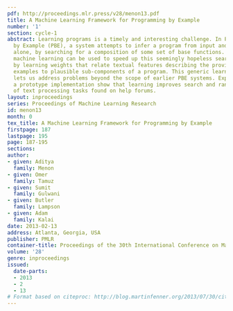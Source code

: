 ```yaml
---
pdf: http://proceedings.mlr.press/v28/menon13.pdf
title: A Machine Learning Framework for Programming by Example
number: '1'
section: cycle-1
abstract: Learning programs is a timely and interesting challenge. In Programming
  by Example (PBE), a system attempts to infer a program from input and output examples
  alone, by searching for a composition of some set of base functions. We show how
  machine learning can be used to speed up this seemingly hopeless search problem,
  by learning weights that relate textual features describing the provided input-output
  examples to plausible sub-components of a program. This generic learning framework
  lets us address problems beyond the scope of earlier PBE systems. Experiments on
  a prototype implementation show that learning improves search and ranking on a variety
  of text processing tasks found on help forums.
layout: inproceedings
series: Proceedings of Machine Learning Research
id: menon13
month: 0
tex_title: A Machine Learning Framework for Programming by Example
firstpage: 187
lastpage: 195
page: 187-195
sections: 
author:
- given: Aditya
  family: Menon
- given: Omer
  family: Tamuz
- given: Sumit
  family: Gulwani
- given: Butler
  family: Lampson
- given: Adam
  family: Kalai
date: 2013-02-13
address: Atlanta, Georgia, USA
publisher: PMLR
container-title: Proceedings of the 30th International Conference on Machine Learning
volume: '28'
genre: inproceedings
issued:
  date-parts:
  - 2013
  - 2
  - 13
# Format based on citeproc: http://blog.martinfenner.org/2013/07/30/citeproc-yaml-for-bibliographies/
---
```

